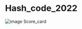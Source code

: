 # Hash_code_2022
![image](https://user-images.githubusercontent.com/55452981/169648871-c5494aa5-7024-4169-b4a4-9846e7662052.png)
Score_card
